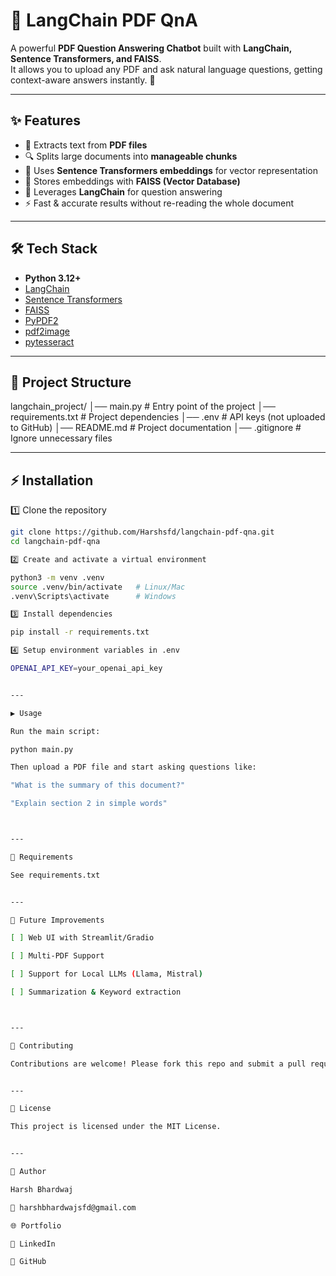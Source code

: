 # 📄 LangChain PDF QnA  

A powerful **PDF Question Answering Chatbot** built with **LangChain, Sentence Transformers, and FAISS**.  
It allows you to upload any PDF and ask natural language questions, getting context-aware answers instantly. 🚀  

---

## ✨ Features  
- 📑 Extracts text from **PDF files**  
- 🔍 Splits large documents into **manageable chunks**  
- 🧠 Uses **Sentence Transformers embeddings** for vector representation  
- 📂 Stores embeddings with **FAISS (Vector Database)**  
- 🤖 Leverages **LangChain** for question answering  
- ⚡ Fast & accurate results without re-reading the whole document  

---

## 🛠️ Tech Stack  
- **Python 3.12+**  
- [LangChain](https://www.langchain.com/)  
- [Sentence Transformers](https://www.sbert.net/)  
- [FAISS](https://github.com/facebookresearch/faiss)  
- [PyPDF2](https://pypi.org/project/pypdf2/)  
- [pdf2image](https://pypi.org/project/pdf2image/)  
- [pytesseract](https://pypi.org/project/pytesseract/)  

---

## 📂 Project Structure

langchain_project/ │── main.py              # Entry point of the project │── requirements.txt     # Project dependencies │── .env                 # API keys (not uploaded to GitHub) │── README.md            # Project documentation │── .gitignore           # Ignore unnecessary files

---

## ⚡ Installation  

1️⃣ Clone the repository  
```bash
git clone https://github.com/Harshsfd/langchain-pdf-qna.git
cd langchain-pdf-qna

2️⃣ Create and activate a virtual environment

python3 -m venv .venv
source .venv/bin/activate   # Linux/Mac
.venv\Scripts\activate      # Windows

3️⃣ Install dependencies

pip install -r requirements.txt

4️⃣ Setup environment variables in .env

OPENAI_API_KEY=your_openai_api_key


---

▶️ Usage

Run the main script:

python main.py

Then upload a PDF file and start asking questions like:

"What is the summary of this document?"

"Explain section 2 in simple words"



---

📌 Requirements

See requirements.txt


---

🚀 Future Improvements

[ ] Web UI with Streamlit/Gradio

[ ] Multi-PDF Support

[ ] Support for Local LLMs (Llama, Mistral)

[ ] Summarization & Keyword extraction



---

🤝 Contributing

Contributions are welcome! Please fork this repo and submit a pull request.


---

📜 License

This project is licensed under the MIT License.


---

👤 Author

Harsh Bhardwaj

📧 harshbhardwajsfd@gmail.com

🌐 Portfolio

💼 LinkedIn

🐙 GitHub


